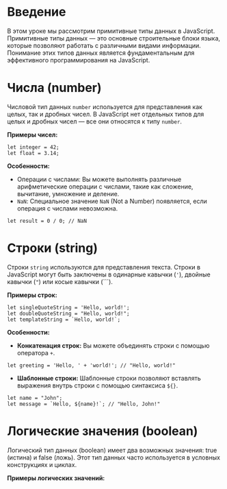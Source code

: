 # Введение

В этом уроке мы рассмотрим примитивные типы данных в JavaScript. Примитивные типы данных — это основные строительные блоки языка, которые позволяют работать с различными видами информации. Понимание этих типов данных является фундаментальным для эффективного программирования на JavaScript.

# Числа (number)

Числовой тип данных `number` используется для представления как целых, так и дробных чисел. В JavaScript нет отдельных типов для целых и дробных чисел — все они относятся к типу `number`.

**Примеры чисел:**

```
let integer = 42;
let float = 3.14;
```

**Особенности:**
- Операции с числами: Вы можете выполнять различные арифметические операции с числами, такие как сложение, вычитание, умножение и деление.
- `NaN`: Специальное значение `NaN` (Not a Number) появляется, если операция с числами невозможна.

```
let result = 0 / 0; // NaN
```

# Строки (string)

Строки `string` используются для представления текста. Строки в JavaScript могут быть заключены в одинарные кавычки (`'`), двойные кавычки (`"`) или косые кавычки (```).

**Примеры строк:**

```
let singleQuoteString = 'Hello, world!';
let doubleQuoteString = "Hello, world!";
let templateString = `Hello, world!`;
```

**Особенности:**
- **Конкатенация строк:** Вы можете объединять строки с помощью оператора `+`.

```
let greeting = 'Hello, ' + 'world!'; // "Hello, world!"
```
- **Шаблонные строки:** Шаблонные строки позволяют вставлять выражения внутрь строки с помощью синтаксиса `${}`.

```
let name = "John";
let message = `Hello, ${name}!`; // "Hello, John!"
```

# Логические значения (boolean)

Логический тип данных (boolean) имеет два возможных значения: true (истина) и false (ложь). Этот тип данных часто используется в условных конструкциях и циклах.

**Примеры логических значений:**

